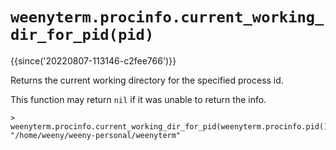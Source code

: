 # `weenyterm.procinfo.current_working_dir_for_pid(pid)`

{{since('20220807-113146-c2fee766')}}

Returns the current working directory for the specified process id.

This function may return `nil` if it was unable to return the info.

```
> weenyterm.procinfo.current_working_dir_for_pid(weenyterm.procinfo.pid())
"/home/weeny/weeny-personal/weenyterm"
```

